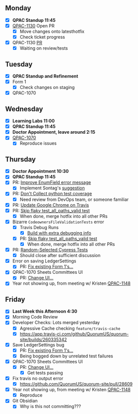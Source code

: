## Monday
- [x] **QPAC Standup 11:45**
- [x] [QPAC-1130](https://quorumanalytics.atlassian.net/browse/QPAC-1130) Open PR
	- [x] Move changes onto latesthotfix
	- [x] Check ticket progress
- [x] QPAC-1130 [PR](https://github.com/QuorumUS/quorum-site/pull/28509)
	- [x] Waiting on review/tests

## Tuesday
- [x] **QPAC Standup and Refinement**
- [x] Form 1
	- [x] Check changes on staging
- [x] QPAC-1070

## Wednesday
- [x] **Learning Labs 11:00**
- [x] **QPAC Standup 11:45**
- [x] **Doctor Appointment, leave around 2:15**
- [x] [QPAC-1070](https://quorumanalytics.atlassian.net/browse/QPAC-1070)
	- [x] Reproduce issues

## Thursday
- [x] **Doctor Appointment 10:30**
- [x] **QPAC Standup 11:45**
- [x] PR: [Improve EnumField error message](https://github.com/QuorumUS/quorum-site/pull/28571)
	- [x] Implement Sontag's [suggestion](https://github.com/QuorumUS/quorum-site/pull/28571#discussion_r1094633689)
- [x] PR: [Don't Collect python test coverage](https://github.com/QuorumUS/quorum-site/pull/28562)
	- [x] Need review from DevOps team, or someone familiar
- [x] PR: [Update Google Chrome on Travis](https://github.com/QuorumUS/quorum-site/pull/28554)
- [x] PR: [Skip flaky test_all_paths_valid test](https://github.com/QuorumUS/quorum-site/pull/28584)
	- [x] When done, merge hotfix into all other PRs
- [x] Bizarre `CodeownersFileValidationTests` error
	- [x] Travis Debug Runs
		- [x] [Build with extra debugging info](https://app.travis-ci.com/github/QuorumUS/quorum-site/builds/260285551)
	- [x] PR: [Skip flaky test_all_paths_valid test](https://github.com/QuorumUS/quorum-site/pull/28584)
		- [x] When done, merge hotfix into all other PRs
- [x] PR: [Random-Selected Cypress Tests](https://github.com/QuorumUS/quorum-site/pull/28555)
	- [x] Should close after sufficient discussion
- [x] Error on saving LedgerSettings
	- [x] PR: [Fix existing Form 1's...](https://github.com/QuorumUS/quorum-site/pull/28550)
- [x] QPAC-1070 Sheets Committees UI
	- [x] PR: [Change UI...](https://github.com/QuorumUS/quorum-site/pull/28549)
- [x] Year not showing up, from meeting w/ Kristen [QPAC-1148](https://quorumanalytics.atlassian.net/browse/QPAC-1148)

## Friday
- [x] **Last Week this Afternoon 4:30**
- [x] Morning Code Review
- [x] Developer Checks: Lots merged yesterday
	- [x] Agressive Cache checking `feature/travis-cache`
	- [x] https://app.travis-ci.com/github/QuorumUS/quorum-site/builds/260335342
- [x] Save LedgerSettings bug
	- [x] PR: [Fix existing Form 1's...](https://github.com/QuorumUS/quorum-site/pull/28550)
	- [x] Being bogged down by unrelated test failures
- [x] QPAC-1070 Sheets Committees UI
	- [x] PR: [Change UI...](https://github.com/QuorumUS/quorum-site/pull/28549)
		- [x] Get tests passing
- [x] Fix travis no output error
	- [x] https://github.com/QuorumUS/quorum-site/pull/28609
- [x] Year not showing up, from meeting w/ Kristen [QPAC-1148](https://quorumanalytics.atlassian.net/browse/QPAC-1148)
	- [x] Reproduce
- [x] Git Obsidian
	- [x] Why is this not committing???